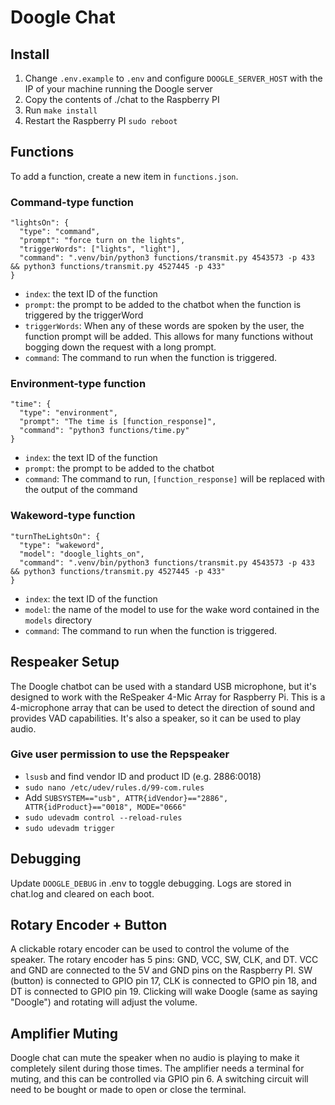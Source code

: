 # Doogle Chat

## Install

1. Change `.env.example` to `.env` and configure `DOOGLE_SERVER_HOST` with the IP of your machine running the Doogle server
2. Copy the contents of ./chat to the Raspberry PI
3. Run `make install`
4. Restart the Raspberry PI `sudo reboot`

## Functions

To add a function, create a new item in `functions.json`.

### Command-type function

```
"lightsOn": {
  "type": "command",
  "prompt": "force turn on the lights",
  "triggerWords": ["lights", "light"],
  "command": ".venv/bin/python3 functions/transmit.py 4543573 -p 433 && python3 functions/transmit.py 4527445 -p 433"
}
```

- `index`: the text ID of the function
- `prompt`: the prompt to be added to the chatbot when the function is triggered by the triggerWord
- `triggerWords`: When any of these words are spoken by the user, the function prompt will be added. This allows for many functions without bogging down the request with a long prompt.
- `command`: The command to run when the function is triggered.

### Environment-type function

```
"time": {
  "type": "environment",
  "prompt": "The time is [function_response]",
  "command": "python3 functions/time.py"
}
```

- `index`: the text ID of the function
- `prompt`: the prompt to be added to the chatbot
- `command`: The command to run, `[function_response]` will be replaced with the output of the command

### Wakeword-type function

```
"turnTheLightsOn": {
  "type": "wakeword",
  "model": "doogle_lights_on",
  "command": ".venv/bin/python3 functions/transmit.py 4543573 -p 433 && python3 functions/transmit.py 4527445 -p 433"
}
```

- `index`: the text ID of the function
- `model`: the name of the model to use for the wake word contained in the `models` directory
- `command`: The command to run when the function is triggered.

## Respeaker Setup

The Doogle chatbot can be used with a standard USB microphone, but it's designed to work with the ReSpeaker 4-Mic Array for Raspberry Pi. This is a 4-microphone array that can be used to detect the direction of sound and provides VAD capabilities. It's also a speaker, so it can be used to play audio.

### Give user permission to use the Repspeaker

- `lsusb` and find vendor ID and product ID (e.g. 2886:0018)
- `sudo nano /etc/udev/rules.d/99-com.rules`
- Add `SUBSYSTEM=="usb", ATTR{idVendor}=="2886", ATTR{idProduct}=="0018", MODE="0666"`
- `sudo udevadm control --reload-rules`
- `sudo udevadm trigger`

## Debugging

Update `DOOGLE_DEBUG` in .env to toggle debugging. Logs are stored in chat.log and cleared on each boot.

## Rotary Encoder + Button

A clickable rotary encoder can be used to control the volume of the speaker. The rotary encoder has 5 pins: GND, VCC, SW, CLK, and DT. VCC and GND are connected to the 5V and GND pins on the Raspberry PI. SW (button) is connected to GPIO pin 17, CLK is connected to GPIO pin 18, and DT is connected to GPIO pin 19. Clicking will wake Doogle (same as saying "Doogle") and rotating will adjust the volume. 

## Amplifier Muting

Doogle chat can mute the speaker when no audio is playing to make it completely silent during those times. The amplifier needs a terminal for muting, and this can be controlled via GPIO pin 6. A switching circuit will need to be bought or made to open or close the terminal.